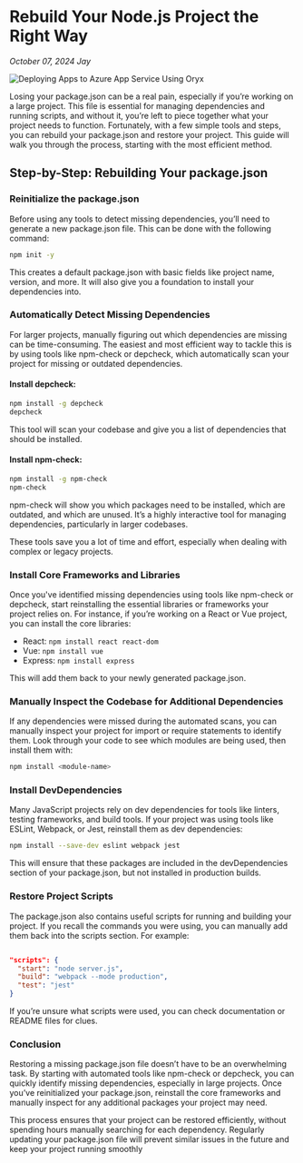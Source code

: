 # Rebuild Your Node.js Project the Right Way
*October 07, 2024*
*Jay*

![Deploying Apps to Azure App Service Using Oryx](/images/blog/rebuild_your_nodejs_project_the_right_way.png)

Losing your package.json can be a real pain, especially if you’re working on a large project. This file is essential for managing dependencies and running scripts, and without it, you’re left to piece together what your project needs to function. <!--truncate-->Fortunately, with a few simple tools and steps, you can rebuild your package.json and restore your project. This guide will walk you through the process, starting with the most efficient method.

## Step-by-Step: Rebuilding Your package.json

### Reinitialize the package.json

Before using any tools to detect missing dependencies, you’ll need to generate a new package.json file. This can be done with the following command:

```bash
npm init -y
```

This creates a default package.json with basic fields like project name, version, and more. It will also give you a foundation to install your dependencies into.

### Automatically Detect Missing Dependencies

For larger projects, manually figuring out which dependencies are missing can be time-consuming. The easiest and most efficient way to tackle this is by using tools like npm-check or depcheck, which automatically scan your project for missing or outdated dependencies.

#### Install depcheck:

```bash
npm install -g depcheck
depcheck
```

This tool will scan your codebase and give you a list of dependencies that should be installed.

#### Install npm-check:

```bash
npm install -g npm-check
npm-check
```

npm-check will show you which packages need to be installed, which are outdated, and which are unused. It’s a highly interactive tool for managing dependencies, particularly in larger codebases.

These tools save you a lot of time and effort, especially when dealing with complex or legacy projects.

### Install Core Frameworks and Libraries

Once you've identified missing dependencies using tools like npm-check or depcheck, start reinstalling the essential libraries or frameworks your project relies on. For instance, if you’re working on a React or Vue project, you can install the core libraries:

- React: ```npm install react react-dom```
- Vue: ```npm install vue```
- Express: ```npm install express```

This will add them back to your newly generated package.json.

### Manually Inspect the Codebase for Additional Dependencies

If any dependencies were missed during the automated scans, you can manually inspect your project for import or require statements to identify them. Look through your code to see which modules are being used, then install them with:

```bash
npm install <module-name>
```

### Install DevDependencies

Many JavaScript projects rely on dev dependencies for tools like linters, testing frameworks, and build tools. If your project was using tools like ESLint, Webpack, or Jest, reinstall them as dev dependencies:

```bash
npm install --save-dev eslint webpack jest
```

This will ensure that these packages are included in the devDependencies section of your package.json, but not installed in production builds.

### Restore Project Scripts

The package.json also contains useful scripts for running and building your project. If you recall the commands you were using, you can manually add them back into the scripts section. For example:

```json

"scripts": {
  "start": "node server.js",
  "build": "webpack --mode production",
  "test": "jest"
}
```

If you’re unsure what scripts were used, you can check documentation or README files for clues.

### Conclusion
Restoring a missing package.json file doesn’t have to be an overwhelming task. By starting with automated tools like npm-check or depcheck, you can quickly identify missing dependencies, especially in large projects. Once you’ve reinitialized your package.json, reinstall the core frameworks and manually inspect for any additional packages your project may need.

This process ensures that your project can be restored efficiently, without spending hours manually searching for each dependency. Regularly updating your package.json file will prevent similar issues in the future and keep your project running smoothly​